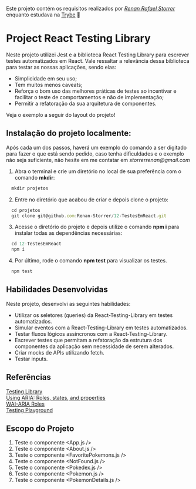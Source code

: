 Este projeto contém os requisitos realizados por _[Renan Rafael Storrer](www.linkedin.com/in/renanstorrer/)_ enquanto estudava na [Trybe](https://www.betrybe.com/) :rocket:

# Project React Testing Library

Neste projeto utilizei Jest e a biblioteca React Testing Library para escrever testes automatizados em React. Vale ressaltar a relevância dessa biblioteca para testar as nossas aplicações, sendo elas: 

 - Simplicidade em seu uso;
 - Tem muitos menos caveats;
 - Reforça o bom uso das melhores práticas de testes ao incentivar e facilitar o teste de comportamentos e não de implementação;
 - Permitir a refatoração da sua arquitetura de componentes.

Veja o exemplo a seguir do layout do projeto!

## Instalação do projeto localmente:
 
Após cada um dos passos, haverá um exemplo do comando a ser digitado para fazer o que está sendo pedido, caso tenha dificuldades e o exemplo não seja suficiente, não hesite em me contatar em _storrerrenan@gmail.com_ 

1. Abra o terminal e crie um diretório no local de sua preferência com o comando **mkdir**:
```javascript
  mkdir projetos
```

2. Entre no diretório que acabou de criar e depois clone o projeto:
```javascript
  cd projetos
  git clone git@github.com:Renan-Storrer/12-TestesEmReact.git
```

3. Acesse o diretório do projeto e depois utilize o comando **npm i** para instalar todas as dependências necessárias:
```javascript
  cd 12-TestesEmReact
  npm i
```

4. Por último, rode o comando **npm test** para visualizar os testes.

```javascript
  npm test
```

## Habilidades Desenvolvidas

Neste projeto, desenvolvi as seguintes habilidades:

 - Utilizar os seletores (queries) da React-Testing-Library em testes automatizados.
 - Simular eventos com a React-Testing-Library em testes automatizados.
 - Testar fluxos lógicos assíncronos com a React-Testing-Library.
 - Escrever testes que permitam a refatoração da estrutura dos componentes da aplicação sem necessidade de serem alterados.
 - Criar mocks de APIs utilizando fetch.
 - Testar inputs.
 
 ## Referências
 [Testing Library](https://lnkd.in/dG4zQgPw)<br>
 [Using ARIA: Roles, states, and properties](https://lnkd.in/duKD5uCh)<br>
 [WAI-ARIA Roles](https://lnkd.in/dcWpzhmz)<br>
 [Testing Playground](https://lnkd.in/dRgde8-x)<br>

## Escopo do Projeto

1. Teste o componente <App.js />
2. Teste o componente <About.js />
3. Teste o componente <FavoritePokemons.js />
4. Teste o componente <NotFound.js />
5. Teste o componente <Pokedex.js />
6. Teste o componente <Pokemon.js />
7. Teste o componente <PokemonDetails.js />
